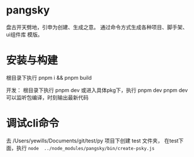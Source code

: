 # pangsky
盘古开天劈地，引申为创建、生成之意。
通过命令方式生成各种项目、脚手架、ui组件库 模版。

# 安装与构建
根目录下执行 pnpm i && pnpm build

开发：
根目录下执行 pnpm dev
或进入具体pkg下，执行 pnpm dev
pnpm dev 可以监听包编译，时刻输出最新代码


# 调试cli命令
去 /Users/yewills/Documents/git/test/py 项目下创建 test 文件夹，
在test下面，执行 `node  ../node_modules/pangsky/bin/create-psky.js`


